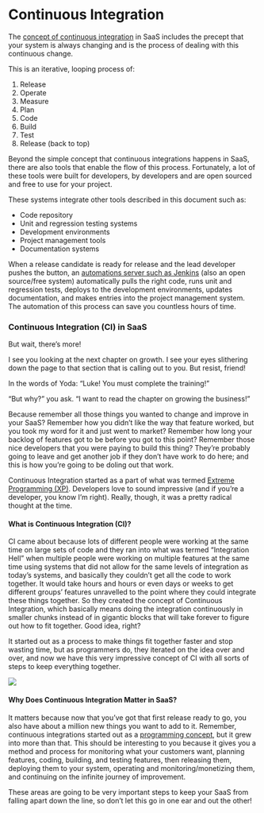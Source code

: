 # Continuous Integration

The [concept of continuous integration](https://en.wikipedia.org/wiki/Continuous_integration) in SaaS includes the precept that your system is always changing and is the process of dealing with this continuous change. 

This is an iterative, looping process of:

1. Release
2. Operate
3. Measure
4. Plan
5. Code
6. Build
7. Test
8. Release \(back to top\)

Beyond the simple concept that continuous integrations happens in SaaS, there are also tools that enable the flow of this process. Fortunately, a lot of these tools were built for developers, by developers and are open sourced and free to use for your project. 

These systems integrate other tools described in this document such as:

* Code repository
* Unit and regression testing systems
* Development environments
* Project management tools
* Documentation systems

When a release candidate is ready for release and the lead developer pushes the button, an [automations server such as Jenkins](https://jenkins.io/) \(also an open source/free system\) automatically pulls the right code, runs unit and regression tests, deploys to the development environments, updates documentation, and makes entries into the project management system. The automation of this process can save you countless hours of time. 



### Continuous Integration \(CI\) in SaaS

But wait, there’s more!  


I see you looking at the next chapter on growth. I see your eyes slithering down the page to that section that is calling out to you. But resist, friend!  


In the words of Yoda: “Luke! You must complete the training!”  


“But why?” you ask. “I want to read the chapter on growing the business!”  


Because remember all those things you wanted to change and improve in your SaaS? Remember how you didn’t like the way that feature worked, but you took my word for it and just went to market? Remember how long your backlog of features got to be before you got to this point? Remember those nice developers that you were paying to build this thing? They’re probably going to leave and get another job if they don’t have work to do here; and this is how you’re going to be doling out that work.  


Continuous Integration started as a part of what was termed [Extreme Programming \(XP\)](https://en.wikipedia.org/wiki/Extreme_programming). Developers love to sound impressive \(and if you’re a developer, you know I’m right\). Really, though, it was a pretty radical thought at the time.

#### What is Continuous Integration \(CI\)?

CI came about because lots of different people were working at the same time on large sets of code and they ran into what was termed “Integration Hell” when multiple people were working on multiple features at the same time using systems that did not allow for the same levels of integration as today’s systems, and basically they couldn’t get all the code to work together. It would take hours and hours or even days or weeks to get different groups’ features unravelled to the point where they could integrate these things together. So they created the concept of Continuous Integration, which basically means doing the integration continuously in smaller chunks instead of in gigantic blocks that will take forever to figure out how to fit together. Good idea, right?  


It started out as a process to make things fit together faster and stop wasting time, but as programmers do, they iterated on the idea over and over, and now we have this very impressive concept of CI with all sorts of steps to keep everything together.  
  


![](https://lh5.googleusercontent.com/RT5a3DRibCvvUwaU7Oy9QxQhptvhLTq7IUBk2EiqZbatJXAOUCXhcHe-KOEEdGiZvKzRs1BQucjvKQ_ad2O165I5NB6zfgHt7E6nzYpA4x91R5o9ehdWIJ6uwa6yNtyGmXPBbemf)

#### Why Does Continuous Integration Matter in SaaS?

It matters because now that you’ve got that first release ready to go, you also have about a million new things you want to add to it. Remember, continuous integrations started out as a [programming concept](https://en.wikipedia.org/wiki/Continuous_integration), but it grew into more than that. This should be interesting to you because it gives you a method and process for monitoring what your customers want, planning features, coding, building, and testing features, then releasing them, deploying them to your system, operating and monitoring/monetizing them, and continuing on the infinite journey of improvement.  


These areas are going to be very important steps to keep your SaaS from falling apart down the line, so don’t let this go in one ear and out the other!

